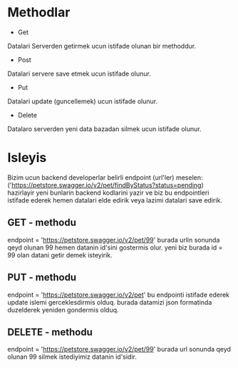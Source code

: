 # Methodlar

- Get

Datalari Serverden getirmek ucun istifade olunan bir methoddur.

- Post

Datalari servere save etmek ucun istifade olunur.

- Put

Datalari update (guncellemek) ucun istifade olunur.

- Delete

Datalaro serverden yeni data bazadan silmek ucun istifade olunur.

# Isleyis

Bizim ucun backend developerlar belirli endpoint (url'ler)
 meselen: ('https://petstore.swagger.io/v2/pet/findByStatus?status=pending) hazirlayir yeni bunlarin backend kodlarini yazir ve biz bu endpointleri istifade ederek hemen datalari elde edirik veya lazimi datalari save edirik.

 ## GET - methodu

 endpoint = 'https://petstore.swagger.io/v2/pet/99' burada urlin sonunda qeyd olunan 99 hemen datanin id'sini gostermis olur. yeni biz burada id = 99 olan datani getir demek isteyirik.

 ## PUT - methodu

endpoint = 'https://petstore.swagger.io/v2/pet' bu endpointi istifade ederek update islemi gerceklesdirmis olduq. burada datamizi json formatinda duzelderek yeniden gondermis olduq.

## DELETE - methodu

endpoint = 'https://petstore.swagger.io/v2/pet/99' burada url sonunda qeyd olunan 99 silmek istediyimiz datanin id'sidir.
